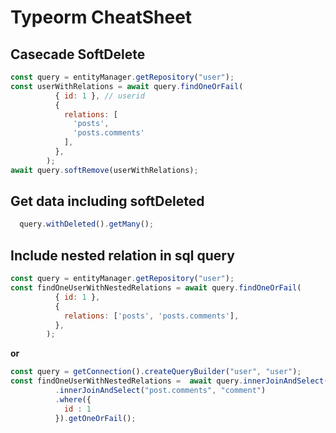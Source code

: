 # Typeorm CheatSheet

## Casecade SoftDelete
```js
const query = entityManager.getRepository("user");
const userWithRelations = await query.findOneOrFail(
          { id: 1 }, // userid
          {
            relations: [
              'posts',
              'posts.comments'
            ],
          },
        );
await query.softRemove(userWithRelations);
```

## Get data including softDeleted
```js
  query.withDeleted().getMany();
```

## Include nested relation in sql query
```js
const query = entityManager.getRepository("user");
const findOneUserWithNestedRelations = await query.findOneOrFail(
          { id: 1 },
          {
            relations: ['posts', 'posts.comments'],
          },
        );
```
**or**
```js
const query = getConnection().createQueryBuilder("user", "user");
const findOneUserWithNestedRelations =  await query.innerJoinAndSelect("user.posts", "post")
          .innerJoinAndSelect("post.comments", "comment")
          .where({
            id : 1
          }).getOneOrFail();
```
